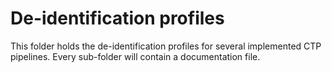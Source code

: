 De-identification profiles
==========

This folder holds the de-identification profiles for several implemented CTP pipelines. Every sub-folder will contain a documentation file.